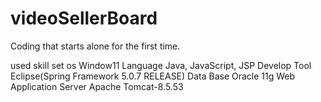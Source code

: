 # videoSellerBoard
Coding that starts alone for the first time.

used skill set
os Window11
Language Java, JavaScript, JSP
Develop Tool Eclipse(Spring Framework 5.0.7 RELEASE)
Data Base Oracle 11g
Web Application Server Apache Tomcat-8.5.53
